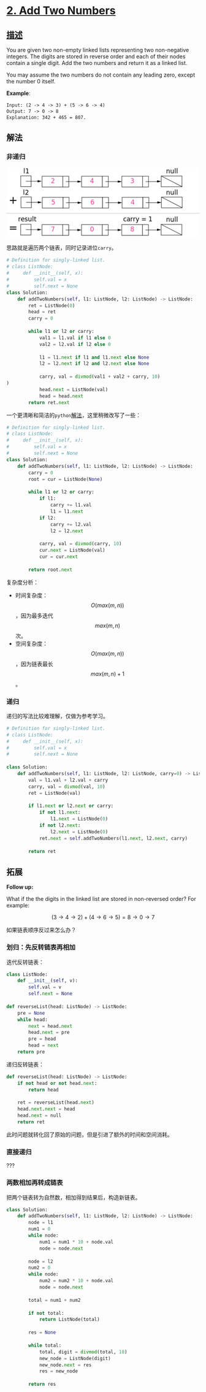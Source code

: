# [2. Add Two Numbers](https://leetcode.com/problems/add-two-numbers/)

## [描述](https://leetcode.com/problems/add-two-numbers/)

You are given two non-empty linked lists representing two non-negative integers. The digits are stored in reverse order and each of their nodes contain a single digit. Add the two numbers and return it as a linked list.

You may assume the two numbers do not contain any leading zero, except the number 0 itself.

**Example**:

```text
Input: (2 -> 4 -> 3) + (5 -> 6 -> 4)
Output: 7 -> 0 -> 8
Explanation: 342 + 465 = 807.
```

## 解法

### 非递归

![两个数字相加的可视化：342 + 465 = 807（每个节点包含一个数字，数字以相反的顺序存储。）](pictures/2/two_numbers.png)

思路就是遍历两个链表，同时记录进位`carry`。

```python
# Definition for singly-linked list.
# class ListNode:
#     def __init__(self, x):
#         self.val = x
#         self.next = None
class Solution:
    def addTwoNumbers(self, l1: ListNode, l2: ListNode) -> ListNode:
        ret = ListNode(0)
        head = ret
        carry = 0

        while l1 or l2 or carry:
            val1 = l1.val if l1 else 0
            val2 = l2.val if l2 else 0

            l1 = l1.next if l1 and l1.next else None
            l2 = l2.next if l2 and l2.next else None

            carry, val = divmod(val1 + val2 + carry, 10)
)
            head.next = ListNode(val)
            head = head.next
        return ret.next
```

一个更清晰和简洁的`python`[解法](https://leetcode.com/problems/add-two-numbers/discuss/1016/Clear-python-code-straight-forward)，这里稍微改写了一些：

```python
# Definition for singly-linked list.
# class ListNode:
#     def __init__(self, x):
#         self.val = x
#         self.next = None
class Solution:
    def addTwoNumbers(self, l1: ListNode, l2: ListNode) -> ListNode:
        carry = 0
        root = cur = ListNode(None)

        while l1 or l2 or carry:
            if l1:
                carry += l1.val
                l1 = l1.next
            if l2:
                carry += l2.val
                l2 = l2.next

            carry, val = divmod(carry, 10)
            cur.next = ListNode(val)
            cur = cur.next

        return root.next
```

复杂度分析：

- 时间复杂度：$$O(max(m, n))$$，因为最多迭代$$max(m, n)$$次。
- 空间复杂度：$$O(max(m, n))$$，因为链表最长$$max(m, n) + 1$$。

### 递归

递归的写法比较难理解，仅做为参考学习。

```python
# Definition for singly-linked list.
# class ListNode:
#     def __init__(self, x):
#         self.val = x
#         self.next = None

class Solution:
    def addTwoNumbers(self, l1: ListNode, l2: ListNode, carry=0) -> ListNode:
        val = l1.val + l2.val + carry
        carry, val = divmod(val, 10)
        ret = ListNode(val)

        if l1.next or l2.next or carry:
            if not l1.next:
                l1.next = ListNode(0)
            if not l2.next:
                l2.next = ListNode(0)
            ret.next = self.addTwoNumbers(l1.next, l2.next, carry)

        return ret
```

## 拓展

**Follow up:**

What if the the digits in the linked list are stored in non-reversed order? For example:

$$(3 \to 4 \to 2) + (4 \to 6 \to 5) = 8 \to 0 \to 7$$

如果链表顺序反过来怎么办？

### 划归：先反转链表再相加

迭代反转链表：

```python
class ListNode:
    def __init__(self, v):
        self.val = v
        self.next = None

def reverseList(head: ListNode) -> ListNode:
    pre = None
    while head:
        next = head.next
        head.next = pre
        pre = head
        head = next
    return pre
```

递归反转链表：

```python
def reverseList(head: ListNode) -> ListNode:
    if not head or not head.next:
        return head

    ret = reverseList(head.next)
    head.next.next = head
    head.next = null
    return ret
```

此时问题就转化回了原始的问题，但是引进了额外的时间和空间消耗。

### 直接递归

???

### 两数相加再转成链表

把两个链表转为自然数，相加得到结果后，构造新链表。

```python
class Solution:
    def addTwoNumbers(self, l1: ListNode, l2: ListNode) -> ListNode:
        node = l1
        num1 = 0
        while node:
            num1 = num1 * 10 + node.val
            node = node.next

        node = l2
        num2 = 0
        while node:
            num2 = num2 * 10 + node.val
            node = node.next

        total = num1 + num2

        if not total:
            return ListNode(total)

        res = None

        while total:
            total, digit = divmod(total, 10)
            new_node = ListNode(digit)
            new_node.next = res
            res = new_node

        return res
```